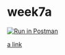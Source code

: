 # week7a

[![Run in Postman](https://run.pstmn.io/button.svg)](https://app.getpostman.com/run-collection/bd1e9afdbedd6bc7203c#?env%5Bhw3%5D=W3sia2V5IjoidG9rZW4iLCJ2YWx1ZSI6IiIsImVuYWJsZWQiOnRydWUsInR5cGUiOiJ0ZXh0In1d)

[a link](https://svaidya-csci3916-hw5-updated.herokuapp.com/)
